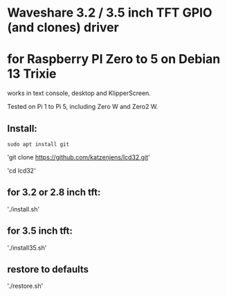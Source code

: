 # Waveshare 3.2 / 3.5 inch TFT GPIO (and clones) driver 
# for Raspberry PI Zero to 5 on Debian 13 Trixie
works in text console, desktop and KlipperScreen.

Tested on Pi 1 to Pi 5, including Zero W and Zero2 W.

## Install:

`sudo apt install git`

'git clone https://github.com/katzenjens/lcd32.git'

'cd lcd32'
## for 3.2 or 2.8 inch tft:
'./install.sh'

## for 3.5 inch tft:
'./install35.sh'

## restore to defaults
'./restore.sh'

